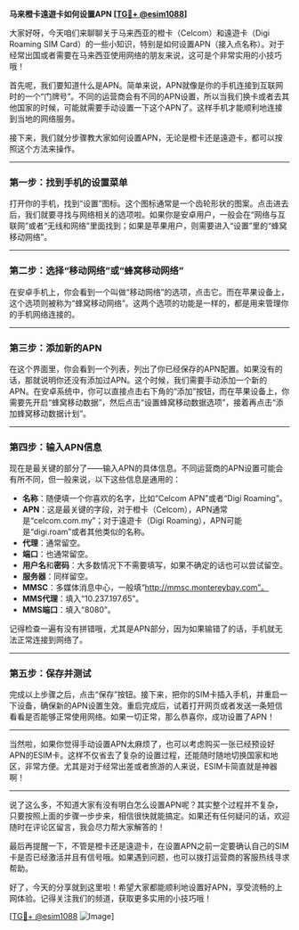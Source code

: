 **马来橙卡遠遊卡如何设置APN [[TG💪+ @esim1088](https://t.me/s/esim1088)]**

大家好呀，今天咱们来聊聊关于马来西亚的橙卡（Celcom）和遠遊卡（Digi Roaming SIM Card）的一些小知识，特别是如何设置APN（接入点名称）。对于经常出国或者需要在马来西亚使用网络的朋友来说，这可是个非常实用的小技巧哦！

首先呢，我们要知道什么是APN。简单来说，APN就像是你的手机连接到互联网时的一个“门牌号”。不同的运营商会有不同的APN设置，所以当我们换卡或者去其他国家的时候，可能就需要手动设置一下这个APN了。这样手机才能顺利地连接到当地的网络服务。

接下来，我们就分步骤教大家如何设置APN，无论是橙卡还是遠遊卡，都可以按照这个方法来操作。

---

### 第一步：找到手机的设置菜单

打开你的手机，找到“设置”图标。这个图标通常是一个齿轮形状的图案。点击进去后，我们就要寻找与网络相关的选项啦。如果你是安卓用户，一般会在“网络与互联网”或者“无线和网络”里面找到；如果是苹果用户，则需要进入“设置”里的“蜂窝移动网络”。

---

### 第二步：选择“移动网络”或“蜂窝移动网络”

在安卓手机上，你会看到一个叫做“移动网络”的选项，点击它。而在苹果设备上，这个选项则被称为“蜂窝移动网络”。这两个选项的功能是一样的，都是用来管理你的手机网络连接的。

---

### 第三步：添加新的APN

在这个界面里，你会看到一个列表，列出了你已经保存的APN配置。如果没有的话，那就说明你还没有添加过APN。这个时候，我们需要手动添加一个新的APN。在安卓系统中，你可以直接点击右下角的“添加”按钮，而在苹果设备上，你需要先开启“蜂窝移动数据”，然后点击“设置蜂窝移动数据选项”，接着再点击“添加蜂窝移动数据计划”。

---

### 第四步：输入APN信息

现在是最关键的部分了——输入APN的具体信息。不同运营商的APN设置可能会有所不同，但一般来说，以下这些信息是通用的：

- **名称**：随便填一个你喜欢的名字，比如“Celcom APN”或者“Digi Roaming”。
- **APN**：这是最关键的字段，对于橙卡（Celcom），APN通常是“celcom.com.my”；对于遠遊卡（Digi Roaming），APN可能是“digi.roam”或者其他类似的名称。
- **代理**：通常留空。
- **端口**：也通常留空。
- **用户名**和**密码**：大多数情况下不需要填写，如果不确定的话也可以尝试留空。
- **服务器**：同样留空。
- **MMSC**：多媒体消息中心，一般填“http://mmsc.montereybay.com”。
- **MMS代理**：填入“10.237.197.65”。
- **MMS端口**：填入“8080”。

记得检查一遍有没有拼错哦，尤其是APN部分，因为如果输错了的话，手机就无法正常连接到网络了。

---

### 第五步：保存并测试

完成以上步骤之后，点击“保存”按钮。接下来，把你的SIM卡插入手机，并重启一下设备，确保新的APN设置生效。重启完成后，试着打开网页或者发送一条短信看看是否能够正常使用网络。如果一切正常，那么恭喜你，成功设置了APN！

---

当然啦，如果你觉得手动设置APN太麻烦了，也可以考虑购买一张已经预设好APN的ESIM卡。这样不仅省去了复杂的设置过程，还能随时随地切换国家和地区，非常方便。尤其是对于经常出差或者旅游的人来说，ESIM卡简直就是神器啊！

---

说了这么多，不知道大家有没有明白怎么设置APN呢？其实整个过程并不复杂，只要按照上面的步骤一步步来，相信很快就能搞定。如果还有任何疑问的话，欢迎随时在评论区留言，我会尽力帮大家解答的！

最后再提醒一下，不管是橙卡还是遠遊卡，在设置APN之前一定要确认自己的SIM卡是否已经激活并且有信号哦。如果遇到问题，也可以拨打运营商的客服热线寻求帮助。

好了，今天的分享就到这里啦！希望大家都能顺利地设置好APN，享受流畅的上网体验。记得关注我们的频道，获取更多实用的小技巧哦！

[[TG💪+ @esim1088](https://t.me/s/esim1088) ![Image](https://i.postimg.cc/4NQfJmqS/Snipaste-2025-05-13-00-14-12.png)]